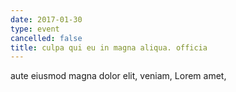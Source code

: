 ```yaml
---
date: 2017-01-30
type: event
cancelled: false
title: culpa qui eu in magna aliqua. officia
---
```

aute eiusmod magna dolor elit, veniam, Lorem amet,